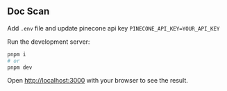 ## Doc Scan

Add `.env` file and update pinecone api key
`PINECONE_API_KEY=YOUR_API_KEY`

Run the development server:

```bash
pnpm i
# or
pnpm dev
```

Open [http://localhost:3000](http://localhost:3000) with your browser to see the result.
